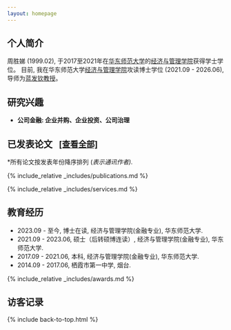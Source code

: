 ```yaml
---
layout: homepage
---
```


<!-- <div style="margin-top: 20px;"></div> -->

## <i class="fas fa-circle-user"></i> <span id="biography">个人简介</span>

周胜娣 (1999.02), 于2017至2021年在[华东师范大学](https://www.ecnu.edu.cn/)的[经济与管理学院](](https://sem.ecnu.edu.cn/) )获得学士学位。
目前, 我在华东师范大学[经济与管理学院](https://sem.ecnu.edu.cn/)攻读博士学位 (2021.09 - 2026.06), 导师为[蓝发钦教授](https://faculty.ecnu.edu.cn/_s35/lfq_en/main.psp)。

<h2 id="research-interests"><i class="fas fa-gamepad"></i> 研究兴趣</h2>


<ul>
  <li>
    <b>公司金融: 企业并购、企业投资、公司治理</b>
  </li>
</ul>

## <i class="fas fa-fire"></i> <span id="publications">已发表论文</span> <a href="/publications" style="font-size: 0.9em; margin-left: 10px;">[查看全部]</a>
*所有论文按发表年份降序排列 (*表示通讯作者).*

{% include_relative _includes/publications.md %}

{% include_relative _includes/services.md %}



## <i class="fas fa-layer-groud"></i> <span id="experience">教育经历</span>


<ul style="margin:0 0 5px;">
  <li>2023.09 - 至今, 博士在读, 经济与管理学院(金融专业), 华东师范大学.</li>
<li>2021.09 - 2023.06, 硕士（后转硕博连读）, 经济与管理学院(金融专业), 华东师范大学.</li>
<li>2017.09 - 2021.06, 本科, 经济与管理学院(金融专业), 华东师范大学.</li>
<li>2014.09 - 2017.06, 栖霞市第一中学, 烟台.</li>
</ul>



{% include_relative _includes/awards.md %}

## <i class="fas fa-map-marker-alt"></i> <span id="visitors">访客记录</span>

<div style="text-align: center; position: relative;">
  <script type="text/javascript" id="clstr_globe" src="//clustrmaps.com/globe.js?d=AE2U_zR0-ay3BLWLrNwcdHe1GiEMnnkd_DMKu0A2Vzc"></script>
</div>

<!-- 引入 JavaScript 文件 -->
<script src="assets/js/typing-effect.js"></script>
<script src="assets/js/main.js"></script>

{% include back-to-top.html %}